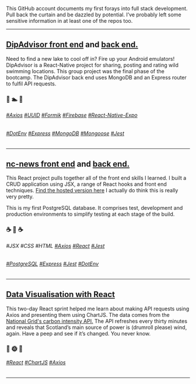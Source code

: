 This GitHub account documents my first forays into full stack development. Pull back the curtain and be dazzled by potential. I’ve probably left some sensitive information in at least one of the repos too.

---

## [DipAdvisor front end](https://github.com/Mdmosley12/DipAdvisor-FrontEnd) and [back end.](https://github.com/Wiggy93/DipAdvisor_API)

Need to find a new lake to cool off in? Fire up your Android emulators! DipAdvisor is a React-Native project for sharing, posting and rating wild swimming locations. This group project was the final phase of the bootcamp. The DipAdvisor back end uses MongoDB and an Express router to fulfil API requests.

### 🤿 🏊 🤿

###### [#Axios](https://github.com/axios) [#UUID](https://github.com/uuidjs/uuid) [#Formik](https://github.com/jaredpalmer/formik) [#Firebase](https://github.com/firebase/) [#React-Native-Expo](https://github.com/expo/expo)

###### [#DotEnv](https://github.com/motdotla/dotenv) [#Express](https://github.com/expressjs/express) [#MongoDB](https://github.com/mongodb/mongo) [#Mongoose](https://github.com/Automattic/mongoose) [#Jest](https://github.com/facebook/jest)

---

## [nc-news front end](https://github.com/bergamotBen/nc-news-fe) and [back end.](https://github.com/bergamotBen/be-nc-news)

This React project pulls together all of the front end skills I learned. I built a CRUD application using JSX, a range of React hooks and front end techniques. [Find the hosted version here](https://magnificent-jelly-b730c4.netlify.app/) I actually do think this is really very pretty.

This is my first PostgreSQL database. It comprises test, development and production environments to simplify testing at each stage of the build.

### ☕️ 📰 ☕️

###### #JSX #CSS #HTML [#Axios](https://github.com/axios) [#React](https://github.com/facebook/react) [#Jest](https://github.com/facebook/jest)

###### [#PostgreSQL]() [#Express](https://github.com/expressjs/express) [#Jest](https://github.com/facebook/jest) [#DotEnv](https://github.com/motdotla/dotenv)

---

## [Data Visualisation with React](https://github.com/bergamotBen/react-data-visualisation)

This two-day React sprint helped me learn about making API requests using Axios and presenting them using ChartJS. The data comes from the [National Grid's carbon intensity API.](https://carbonintensity.org.uk/) The API refreshes every thirty minutes and reveals that Scotland’s main source of power is (drumroll please) wind, again. Have a peep and see if it’s changed. You never know.

### 🔋 🌞 💨

###### [#React](https://github.com/facebook/react) [#ChartJS](https://github.com/chartjs) [#Axios](https://github.com/axios)

---

<!--
**bergamotBen/bergamotBen** is a ✨ _special_ ✨ repository because its `README.md` (this file) appears on your GitHub profile.

Here are some ideas to get you started:

- 🔭 I’m currently working on ...
- 🌱 I’m currently learning ...
- 👯 I’m looking to collaborate on ...
- 🤔 I’m looking for help with ...
- 💬 Ask me about ...
- 📫 How to reach me: ...
- 😄 Pronouns: ...
- ⚡ Fun fact: ...

[Chat to me on Twitter.](https://twitter.com/bergamotBen)

[Connect with me on LinkedIn.](https://www.linkedin.com/in/ben-iorns/)

###### H6	#	Axios
###### H6	#	ChartJS
###### H6	#	CSS
###### H6	#	DotEnv
###### H6	#	Express
###### H6	#	Firebase
###### H6	#	Formik
###### H6	#	HTML
###### H6	#	Jest
###### H6	#	JSX
###### H6	#	MongoDB
###### H6	#	Mongoose
###### H6	#	Nodemon
###### H6	#	PostreSQL
###### H6	#	React
###### H6	#	React-Native-Expo
###### H6	#	UUID
-->

